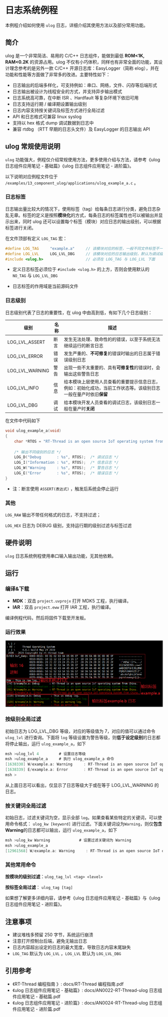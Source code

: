 # 日志系统例程

本例程介绍如何使用 `ulog` 日志，详细介绍其使用方法以及部分常用功能。

## 简介

ulog 是一个非常简洁、易用的 C/C++ 日志组件，能做到最低 **ROM<1K, RAM<0.2K** 的资源占用。ulog 不仅有小巧体积，同样也有非常全面的功能，其设计理念参考的是另外一款 C/C++ 开源日志库：EasyLogger（简称 elog），并在功能和性能等方面做了非常多的改进。主要特性如下：

- 日志输出的后端多样化，可支持例如：串口、网络，文件、闪存等后端形式
- 日志输出被设计为线程安全的方式，并支持异步输出模式
- 日志系统高可靠，在中断 ISR 、Hardfault 等复杂环境下依旧可用
- 日志支持运行期 / 编译期设置输出级别
- 日志内容支持按关键词及标签方式进行全局过滤
- API 和日志格式可兼容 linux syslog
- 支持以 hex 格式 dump 调试数据到日志中
- 兼容 rtdbg （RTT 早期的日志头文件）及 EasyLogger 的日志输出 API

## ulog 常规使用说明

`ulog` 功能强大，例程仅介绍常规使用方法，更多使用介绍与方法，请参考《ulog 日志组件应用笔记 - 基础篇》《ulog 日志组件应用笔记 - 进阶篇》。

以下说明对应例程文件位于 `/examples/13_component_ulog/applications/ulog_example_a.c` 。

### 日志标签

日志输出量比较大的情况下，使用标签（tag）给每条日志进行分类，避免日志杂乱无章。标签的定义是按照**模块化**的方式，每条日志的标签属性也可以被输出并显示出来，同时 ulog 还可以设置每个标签（模块）对应日志的输出级别，可以根据标签进行关闭。

在文件顶部有定义 `LOG_TAG` 宏：

```c
#define LOG_TAG     "example.a"     // 该模块对应的标签，一般不同文件标签不一样
#define LOG_LVL     LOG_LVL_DBG     // 该模块对应的日志输出级别，默认为调试级别
#include <ulog.h>                   // 必须在 LOG_TAG 与 LOG_LVL 下面
```

- 定义日志标签必须位于 `#include <ulog.h>` 的上方，否则会使用默认的 `NO_TAG` 与 `LOG_LVL_DBG`

- 日志标签的作用域是当前源码文件

### 日志级别

日志级别代表了日志的重要性，在 ulog 中由高到低，有如下几个日志级别：

| **级别**        | **名称** | **描述**                                                     |
| --------------- | -------- | ------------------------------------------------------------ |
| LOG_LVL_ASSERT  | 断言     | 发生无法处理、致命性的的错误，以至于系统无法继续运行的断言日志 |
| LOG_LVL_ERROR   | 错误     | 发生严重的、**不可修复**的错误时输出的日志属于错误级别日志   |
| LOG_LVL_WARNING | 警告     | 出现一些不太重要的、具有**可修复性**的错误时，会输出这些警告日志 |
| LOG_LVL_INFO    | 信息     | 给本模块上层使用人员查看的重要提示信息日志，例如：初始化成功，当前工作状态等。该级别日志一般在量产时依旧**保留** |
| LOG_LVL_DBG     | 调试     | 给本模块开发人员查看的调试日志，该级别日志一般在量产时**关闭** |

在文件中代码如下

```c
void ulog_example_a(void)
{
    char *RTOS = "RT-Thread is an open source IoT operating system from China.";

    /* 输出不同级别的日志 */
    LOG_D("Debug       : %s", RTOS);  /* 调试日志 */
    LOG_I("Information : %s", RTOS);  /* 信息日志 */
    LOG_W("Warning     : %s", RTOS);  /* 警告日志 */
    LOG_E("Error       : %s", RTOS);  /* 错误日志 */
}
```

- 注：断言使用 `ASSERT(表达式)` ，触发后系统会停止运行

### 其他

`LOG_RAW` 输出不带任何格式的日志，不支持过滤；

`LOG_HEX` 日志为 DEBUG 级别，支持运行期的级别过滤与标签过滤


## 硬件说明

`ulog` 日志系统例程使用串口输入输出功能，无其他依赖。

## 运行

### 编译&下载

- **MDK**：双击 `project.uvprojx` 打开 MDK5 工程，执行编译。
- **IAR**：双击 `project.eww` 打开 IAR 工程，执行编译。

编译例程代码，然后将固件下载至开发板。

### 运行效果

![启动日志](../../docs/figures/13_component_ulog/ulog_start.png)

### 按级别全局过滤

初始日志为 LOG_LVL_DBG 等级，对应的等级值为 7，对应的值可以通过命令 `ulog_lvl` 进行查询。下面将 `log` 等级设置为警告等级，则**低于设定级别**的日志都将停止输出，运行 `ulog_example_a`，如下

```c
msh >ulog_lvl 4         # 设置日志等级
msh >ulog_example_a     # 执行 ulog_example_a 命令
[1638330] W/example.a: Warning     : RT-Thread is an open source IoT operating system from China.
[1638339] E/example.a: Error       : RT-Thread is an open source IoT operating system from China.
msh >     
```

从上面日志可以看出，仅显示了日志等级大于或在等于 LOG_LVL_WARNING 的日志。

### 按关键词全局过滤

初始日志，过滤关键词为空，显示全部 `log`。如果查看某些特定的关键词，可以使用命令格式： `ulog_kw [keyword]` 进行过滤。下面关键词设为`Warning`，则仅**包含 Warning**的日志都可以输出，运行 `ulog_example_a`，如下

```c
msh >ulog_kw Warning             # 设置过滤关键词为 Warning
msh >ulog_example_a
[12961568] W/example.a: Warning     : RT-Thread is an open source IoT operating system from China.
```

### 其他常用命令

**按模块的级别过滤**：`ulog_tag_lvl <tag> <level>`

**按标签全局过滤**： `ulog_tag [tag]`

如果想了解更多详细内容，请参考《ulog 日志组件应用笔记 - 基础篇》与《ulog 日志组件应用笔记 - 进阶篇》。

## 注意事项

- 建议堆栈多预留 250 字节，系统运行崩溃
- 注意打开控制台后端，避免无输出日志
- 日志内容超出设定的日志的最大宽度，导致日志内容末尾缺失
- `LOG_TAG` 默认为 `LOG_LVL` ，`LOG_LVL` 默认为 `LOG_LVL_DBG` 


## 引用参考

- 《RT-Thread 编程指南 》: docs/RT-Thread 编程指南.pdf
- 《ulog 日志组件应用笔记 - 基础篇》: docs/AN0022-RT-Thread-ulog 日志组件应用笔记 - 基础篇.pdf
- 《ulog 日志组件应用笔记 - 进阶篇》: docs/AN0024-RT-Thread-ulog 日志组件应用笔记 - 进阶篇.pdf
